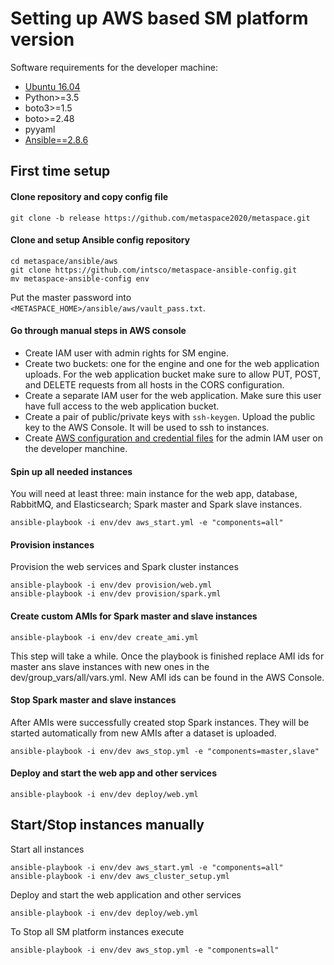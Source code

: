 # Setting up AWS based SM platform version

Software requirements for the developer machine:
* [Ubuntu 16.04](http://releases.ubuntu.com/16.04/)
* Python>=3.5
* boto3>=1.5
* boto>=2.48
* pyyaml
* [Ansible==2.8.6](http://docs.ansible.com/ansible/intro_installation.html#latest-releases-via-pip)


## First time setup

#### Clone repository and copy config file

```
git clone -b release https://github.com/metaspace2020/metaspace.git
```

#### Clone and setup Ansible config repository

```
cd metaspace/ansible/aws
git clone https://github.com/intsco/metaspace-ansible-config.git
mv metaspace-ansible-config env
```

Put the master password into `<METASPACE_HOME>/ansible/aws/vault_pass.txt`.


#### Go through manual steps in AWS console

* Create IAM user with admin rights for SM engine.
* Create two buckets: one for the engine and one for the web application uploads.
For the web application bucket make sure to allow PUT, POST, and DELETE requests from all hosts in the CORS configuration.
* Create a separate IAM user for the web application. Make sure this user have full access to the web application bucket.
* Create a pair of public/private keys with `ssh-keygen`. Upload the public key to the AWS Console.
It will be used to ssh to instances.
* Create [AWS configuration and credential files](https://docs.aws.amazon.com/cli/latest/userguide/cli-config-files.html)
for the admin IAM user on the developer manchine.

#### Spin up all needed instances

You will need at least three: main instance for the web app, database, RabbitMQ, and Elasticsearch;
Spark master and Spark slave instances.

`ansible-playbook -i env/dev aws_start.yml -e "components=all"`

#### Provision instances

Provision the web services and Spark cluster instances

```
ansible-playbook -i env/dev provision/web.yml
ansible-playbook -i env/dev provision/spark.yml
```

#### Create custom AMIs for Spark master and slave instances

`ansible-playbook -i env/dev create_ami.yml`

This step will take a while.
Once the playbook is finished replace AMI ids for master ans slave instances with new ones in the dev/group_vars/all/vars.yml.
New AMI ids can be found in the AWS Console.

#### Stop Spark master and slave instances

After AMIs were successfully created stop Spark instances.
They will be started automatically from new AMIs after a dataset is uploaded.

`ansible-playbook -i env/dev aws_stop.yml -e "components=master,slave"`

#### Deploy and start the web app and other services

`ansible-playbook -i env/dev deploy/web.yml`

## Start/Stop instances manually

Start all instances

```
ansible-playbook -i env/dev aws_start.yml -e "components=all"
ansible-playbook -i env/dev aws_cluster_setup.yml
```

Deploy and start the web application and other services

`ansible-playbook -i env/dev deploy/web.yml`

To Stop all SM platform instances execute

`ansible-playbook -i env/dev aws_stop.yml -e "components=all"`
